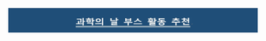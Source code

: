 <html>
  <head>
    <meta charset="utf-8">
    <meta name="viewpoint" content="width=device-width, initial-scale=1.0">
    <p><img src="main_board.jpg" width="1519" height="50"></p>
  </head>
  <body>
    <power></power>
  </body>
</html>
